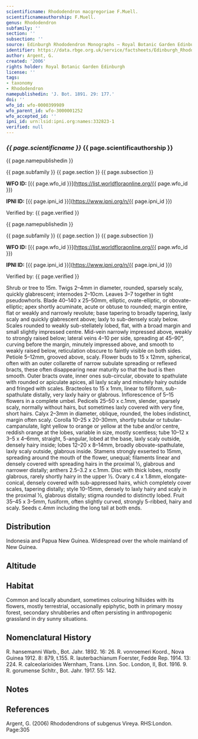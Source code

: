 ```yaml
---
scientificname: Rhododendron macgregoriae F.Muell.
scientificnameauthorship: F.Muell.
genus: Rhododendron
subfamily: ''
section: ''
subsection: ''
source: Edinburgh Rhododendron Monographs – Royal Botanic Garden Edinburgh
identifier: https://data.rbge.org.uk/service/factsheets/Edinburgh_Rhododendron_Monographs.xhtml
author: Argent, G.
created: '2006'
rights holder: Royal Botanic Garden Edinburgh
license: ''
tags:
- taxonomy
- Rhododendron
namepublishedin: 'J. Bot. 1891. 29: 177.'
doi: ''
wfo_id: wfo-0000399989
wfo_parent_id: wfo-3000001252
wfo_accepted_id: ''
ipni_id: urn:lsid:ipni.org:names:332823-1
verified: null
---
```

### _{{ page.scientificname }}_ {{ page.scientificauthorship }}
 {{ page.namepublishedin }}

{{ page.subfamily }} {{ page.section }} {{ page.subsection }}

**WFO ID:** [{{ page.wfo_id }}](https://list.worldfloraonline.org/{{ page.wfo_id }})

**IPNI ID:** [{{ page.ipni_id }}](https://www.ipni.org/n/{{ page.ipni_id }})

Verified by: {{ page.verified }}

 {{ page.namepublishedin }}

{{ page.subfamily }} {{ page.section }} {{ page.subsection }}

**WFO ID:** [{{ page.wfo_id }}](https://list.worldfloraonline.org/{{ page.wfo_id }})

**IPNI ID:** [{{ page.ipni_id }}](https://www.ipni.org/n/{{ page.ipni_id }})

Verified by: {{ page.verified }}



Shrub or tree to 15m. Twigs 2–4mm in diameter, rounded, sparsely scaly, quickly glabrescent; internodes 2–10cm. Leaves 3–7 together in tight pseudowhorls. Blade 40–140 x 25–50mm, elliptic, ovate-elliptic, or obovate-elliptic; apex shortly acuminate, acute or obtuse to rounded; margin entire, flat or weakly and narrowly revolute; base tapering to broadly tapering, laxly scaly and quickly glabrescent above; laxly to sub-densely scaly below. Scales rounded to weakly sub-stellately lobed, flat, with a broad margin and small slightly impressed centre. Mid-vein narrowly impressed above, weakly to strongly raised below; lateral veins 4–10 per side, spreading at 45–90°, curving before the margin, minutely impressed above, and smooth to weakly raised below, reticulation obscure to faintly visible on both sides. Petiole 5–12mm, grooved above, scaly. Flower buds to 15 x 12mm, spherical, often with an outer collarette of narrow subulate spreading or reflexed bracts, these often disappearing near maturity so that the bud is then smooth. Outer bracts ovate, inner ones sub-circular, obovate to spathulate with rounded or apiculate apices, all laxly scaly and minutely hairy outside and fringed with scales. Bracteoles to 15 x 1mm, linear to filiform, sub-spathulate distally, very laxly hairy or glabrous. Inflorescence of 5–15 flowers in a complete umbel. Pedicels 25–50 x c.1mm, slender, sparsely scaly, normally without hairs, but sometimes laxly covered with very fine, short hairs. Calyx 2–3mm in diameter, oblique, rounded, the lobes indistinct, margin often scaly. Corolla 10–25 x 20–30mm, shortly tubular or tubular-campanulate, light yellow to orange or yellow at the tube and/or centre, reddish orange at the lobes, variable in size, mostly scentless; tube 10–12 x 3–5 x 4–6mm, straight, 5-angular, lobed at the base, laxly scaly outside, densely hairy inside; lobes 12–20 x 8–14mm, broadly obovate-spathulate, laxly scaly outside, glabrous inside. Stamens strongly exserted to 15mm, spreading around the mouth of the flower, unequal; filaments linear and densely covered with spreading hairs in the proximal ½, glabrous and narrower distally; anthers 2.5–3.2 x c.1mm. Disc with thick lobes, mostly glabrous, rarely shortly hairy in the upper ½. Ovary c.4 x 1.8mm, elongate-conical, densely covered with sub-appressed hairs, which completely cover scales, tapering distally; style 10–15mm, densely to laxly hairy and scaly in the proximal ½, glabrous distally; stigma rounded to distinctly lobed. Fruit 35–45 x 3–5mm, fusiform, often slightly curved, strongly 5-ribbed, hairy and scaly. Seeds c.4mm including the long tail at both ends.

## Distribution
Indonesia and Papua New Guinea. Widespread over the whole mainland of New Guinea.

## Altitude


## Habitat
Common and locally abundant, sometimes colouring hillsides with its flowers, mostly terrestrial, occasionally epiphytic, both in primary mossy forest, secondary shrubberies and often persisting in anthropogenic grassland in dry sunny situations.

## Nomenclatural History
R. hansemanni Warb., Bot. Jahr. 1892. 16: 26. R. vonroemeri Koord., Nova Guinea 1912. 8: 879, t.155. R. lauterbachianum Foerster, Fedde Rep. 1914. 13: 224. R. calceolarioides Wernham, Trans. Linn. Soc. London, II, Bot. 1916. 9. R. gorumense Schltr., Bot. Jahr. 1917. 55: 142.
                       
## Notes


## References

Argent, G. (2006) Rhododendrons of subgenus Vireya. RHS:London. Page:305
